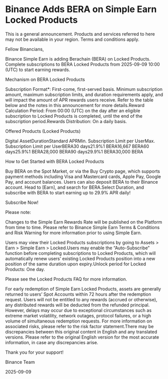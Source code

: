 # Binance Adds BERA on Simple Earn Locked Products

This is a general announcement. Products and services referred to here may not be available in your region. Terms and conditions apply.

Fellow Binancians,

Binance Simple Earn is adding Berachain (BERA) on Locked Products. Complete subscriptions to BERA Locked Products from 2025-09-09 10:00 (UTC) to start earning rewards.

Mechanism on BERA Locked Products

Subscription Format*: First-come, first-served basis. Minimum subscription amount, maximum subscription limits, and duration requirements apply, and will impact the amount of APR rewards users receive. Refer to the table below and the notes in this announcement for more details.Reward Calculation Period: From 00:00 (UTC) on the day after an eligible subscription to Locked Products is completed, until the end of the subscription period.Rewards Distribution: On a daily basis.

Offered Products (Locked Products)

Digital AssetDurationStandard APRMin. Subscription Limit per UserMax. Subscription Limit per UserBERA30 days21.9%1 BERA16,667 BERA60 days25.9%1 BERA28,000 BERA90 days29.9%1 BERA30,000 BERA

How to Get Started with BERA Locked Products

Buy BERA on the Spot Market, or via the Buy Crypto page, which supports payment methods including Visa and Mastercard cards, Apple Pay, Google Pay, and account balances. Users can also deposit BERA to their Binance account. Head to [Earn], and search for BERA.Select Duration, and subscribe with BERA to start earning up to 29.9% APR daily!

Subscribe Now!

Please note:﻿

Changes to the Simple Earn Rewards Rate will be published on the Platform from time to time. Please refer to Binance Simple Earn Terms & Conditions and Risk Warning for more information prior to using Simple Earn.

Users may view their Locked Products subscriptions by going to Assets > Earn > Simple Earn > Locked.Users may enable the “Auto-Subscribe” function before completing subscriptions to Locked Products, which will automatically renew users’ existing Locked Products position into a new position of the same duration upon expiry.Unlock period for Locked Products: One day.

Please see the Locked Products FAQ for more information.

For early redemption of Simple Earn Locked Products, assets are generally returned to users’ Spot Accounts within 72 hours after the redemption request. Users will not be entitled to any rewards (accrued or otherwise), any distributed rewards will be deducted from the refunded principal. However, delays may occur due to exceptional circumstances such as extreme market volatility, network outages, protocol failures, or a high volume of simultaneous redemption requests. For more information on associated risks, please refer to the risk factor statement.There may be discrepancies between this original content in English and any translated versions. Please refer to the original English version for the most accurate information, in case any discrepancies arise.

Thank you for your support!

Binance Team

2025-09-09